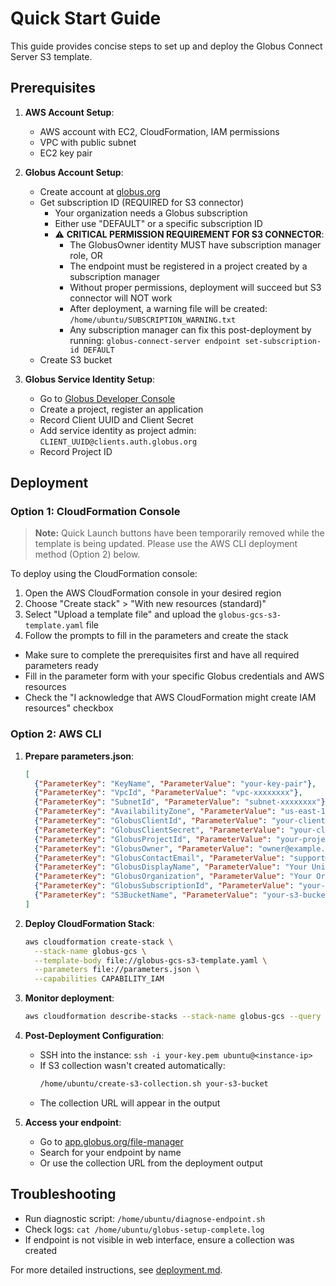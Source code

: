 # Quick Start Guide

This guide provides concise steps to set up and deploy the Globus Connect Server S3 template.

## Prerequisites

1. **AWS Account Setup**:
   - AWS account with EC2, CloudFormation, IAM permissions
   - VPC with public subnet
   - EC2 key pair

2. **Globus Account Setup**:
   - Create account at [globus.org](https://www.globus.org/)
   - Get subscription ID (REQUIRED for S3 connector)
     - Your organization needs a Globus subscription
     - Either use "DEFAULT" or a specific subscription ID
     - ⚠️ **CRITICAL PERMISSION REQUIREMENT FOR S3 CONNECTOR**:
       * The GlobusOwner identity MUST have subscription manager role, OR
       * The endpoint must be registered in a project created by a subscription manager
       * Without proper permissions, deployment will succeed but S3 connector will NOT work
       * After deployment, a warning file will be created: `/home/ubuntu/SUBSCRIPTION_WARNING.txt`
       * Any subscription manager can fix this post-deployment by running:
         `globus-connect-server endpoint set-subscription-id DEFAULT`
   - Create S3 bucket

3. **Globus Service Identity Setup**:
   - Go to [Globus Developer Console](https://app.globus.org/settings/developers)
   - Create a project, register an application
   - Record Client UUID and Client Secret
   - Add service identity as project admin: `CLIENT_UUID@clients.auth.globus.org`
   - Record Project ID

## Deployment

### Option 1: CloudFormation Console

> **Note:** Quick Launch buttons have been temporarily removed while the template is being updated.
> Please use the AWS CLI deployment method (Option 2) below.

To deploy using the CloudFormation console:

1. Open the AWS CloudFormation console in your desired region
2. Choose "Create stack" > "With new resources (standard)" 
3. Select "Upload a template file" and upload the `globus-gcs-s3-template.yaml` file
4. Follow the prompts to fill in the parameters and create the stack

* Make sure to complete the prerequisites first and have all required parameters ready
* Fill in the parameter form with your specific Globus credentials and AWS resources
* Check the "I acknowledge that AWS CloudFormation might create IAM resources" checkbox

### Option 2: AWS CLI

1. **Prepare parameters.json**:
   ```json
   [
     {"ParameterKey": "KeyName", "ParameterValue": "your-key-pair"},
     {"ParameterKey": "VpcId", "ParameterValue": "vpc-xxxxxxxx"},
     {"ParameterKey": "SubnetId", "ParameterValue": "subnet-xxxxxxxx"},
     {"ParameterKey": "AvailabilityZone", "ParameterValue": "us-east-1a"},
     {"ParameterKey": "GlobusClientId", "ParameterValue": "your-client-uuid"},
     {"ParameterKey": "GlobusClientSecret", "ParameterValue": "your-client-secret"},
     {"ParameterKey": "GlobusProjectId", "ParameterValue": "your-project-id"},
     {"ParameterKey": "GlobusOwner", "ParameterValue": "owner@example.com"},
     {"ParameterKey": "GlobusContactEmail", "ParameterValue": "support@example.com"},
     {"ParameterKey": "GlobusDisplayName", "ParameterValue": "Your Unique Endpoint Name"},
     {"ParameterKey": "GlobusOrganization", "ParameterValue": "Your Organization"},
     {"ParameterKey": "GlobusSubscriptionId", "ParameterValue": "your-subscription-id"},
     {"ParameterKey": "S3BucketName", "ParameterValue": "your-s3-bucket"}
   ]
   ```

2. **Deploy CloudFormation Stack**:
   ```bash
   aws cloudformation create-stack \
     --stack-name globus-gcs \
     --template-body file://globus-gcs-s3-template.yaml \
     --parameters file://parameters.json \
     --capabilities CAPABILITY_IAM
   ```

3. **Monitor deployment**:
   ```bash
   aws cloudformation describe-stacks --stack-name globus-gcs --query "Stacks[0].StackStatus" --output text
   ```

4. **Post-Deployment Configuration**:
   - SSH into the instance: `ssh -i your-key.pem ubuntu@<instance-ip>`
   - If S3 collection wasn't created automatically:
     ```bash
     /home/ubuntu/create-s3-collection.sh your-s3-bucket
     ```
   - The collection URL will appear in the output

5. **Access your endpoint**:
   - Go to [app.globus.org/file-manager](https://app.globus.org/file-manager)
   - Search for your endpoint by name
   - Or use the collection URL from the deployment output

## Troubleshooting

- Run diagnostic script: `/home/ubuntu/diagnose-endpoint.sh`
- Check logs: `cat /home/ubuntu/globus-setup-complete.log`
- If endpoint is not visible in web interface, ensure a collection was created

For more detailed instructions, see [deployment.md](deployment.md).
